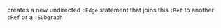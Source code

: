 creates a new undirected `:Edge` statement that joins this `:Ref` to another `:Ref` or a `:Subgraph`